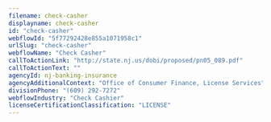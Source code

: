 ```yaml
---
filename: check-casher
displayname: check-casher
id: "check-casher"
webflowId: "5f77292428e855a1071958c1"
urlSlug: "check-casher"
webflowName: "Check Casher"
callToActionLink: "http://state.nj.us/dobi/proposed/pn05_089.pdf"
callToActionText: ""
agencyId: nj-banking-insurance
agencyAdditionalContext: "Office of Consumer Finance, License Services"
divisionPhone: "(609) 292-7272"
webflowIndustry: "Check Cashier"
licenseCertificationClassification: "LICENSE"
---
```

